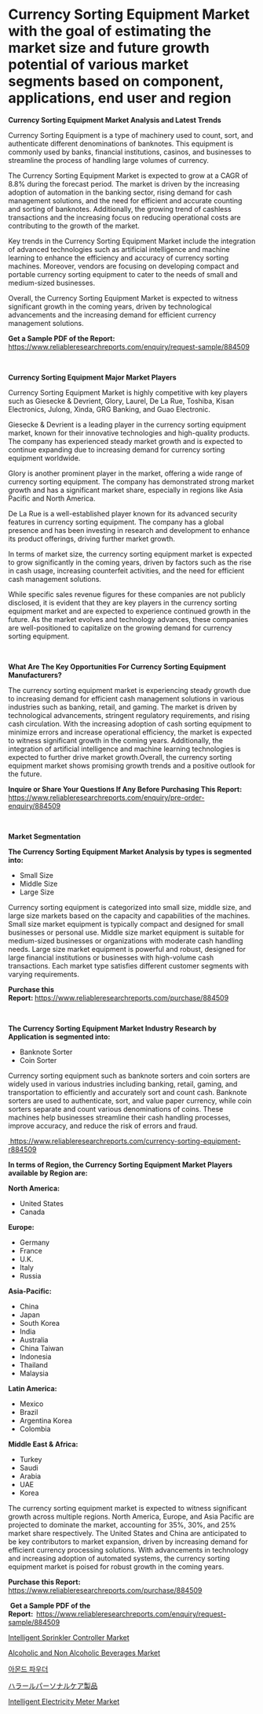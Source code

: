 <p><h1>Currency Sorting Equipment Market with the goal of estimating the market size and future growth potential of various market segments based on component, applications, end user and region</h1></p><p><strong>Currency Sorting Equipment Market Analysis and Latest Trends</strong></p>
<p><p>Currency Sorting Equipment is a type of machinery used to count, sort, and authenticate different denominations of banknotes. This equipment is commonly used by banks, financial institutions, casinos, and businesses to streamline the process of handling large volumes of currency.</p><p>The Currency Sorting Equipment Market is expected to grow at a CAGR of 8.8% during the forecast period. The market is driven by the increasing adoption of automation in the banking sector, rising demand for cash management solutions, and the need for efficient and accurate counting and sorting of banknotes. Additionally, the growing trend of cashless transactions and the increasing focus on reducing operational costs are contributing to the growth of the market.</p><p>Key trends in the Currency Sorting Equipment Market include the integration of advanced technologies such as artificial intelligence and machine learning to enhance the efficiency and accuracy of currency sorting machines. Moreover, vendors are focusing on developing compact and portable currency sorting equipment to cater to the needs of small and medium-sized businesses.</p><p>Overall, the Currency Sorting Equipment Market is expected to witness significant growth in the coming years, driven by technological advancements and the increasing demand for efficient currency management solutions.</p></p>
<p><strong>Get a Sample PDF of the Report:&nbsp;</strong> <a href="https://www.reliableresearchreports.com/enquiry/request-sample/884509">https://www.reliableresearchreports.com/enquiry/request-sample/884509</a></p>
<p>&nbsp;</p>
<p><strong>Currency Sorting Equipment Major Market Players</strong></p>
<p><p>Currency Sorting Equipment Market is highly competitive with key players such as Giesecke & Devrient, Glory, Laurel, De La Rue, Toshiba, Kisan Electronics, Julong, Xinda, GRG Banking, and Guao Electronic.</p><p>Giesecke & Devrient is a leading player in the currency sorting equipment market, known for their innovative technologies and high-quality products. The company has experienced steady market growth and is expected to continue expanding due to increasing demand for currency sorting equipment worldwide.</p><p>Glory is another prominent player in the market, offering a wide range of currency sorting equipment. The company has demonstrated strong market growth and has a significant market share, especially in regions like Asia Pacific and North America.</p><p>De La Rue is a well-established player known for its advanced security features in currency sorting equipment. The company has a global presence and has been investing in research and development to enhance its product offerings, driving further market growth.</p><p>In terms of market size, the currency sorting equipment market is expected to grow significantly in the coming years, driven by factors such as the rise in cash usage, increasing counterfeit activities, and the need for efficient cash management solutions.</p><p>While specific sales revenue figures for these companies are not publicly disclosed, it is evident that they are key players in the currency sorting equipment market and are expected to experience continued growth in the future. As the market evolves and technology advances, these companies are well-positioned to capitalize on the growing demand for currency sorting equipment.</p></p>
<p>&nbsp;</p>
<p><strong>What Are The Key Opportunities For Currency Sorting Equipment Manufacturers?</strong></p>
<p><p>The currency sorting equipment market is experiencing steady growth due to increasing demand for efficient cash management solutions in various industries such as banking, retail, and gaming. The market is driven by technological advancements, stringent regulatory requirements, and rising cash circulation. With the increasing adoption of cash sorting equipment to minimize errors and increase operational efficiency, the market is expected to witness significant growth in the coming years. Additionally, the integration of artificial intelligence and machine learning technologies is expected to further drive market growth.Overall, the currency sorting equipment market shows promising growth trends and a positive outlook for the future.</p></p>
<p><strong>Inquire or Share Your Questions If Any Before Purchasing This Report:</strong> <a href="https://www.reliableresearchreports.com/enquiry/pre-order-enquiry/884509">https://www.reliableresearchreports.com/enquiry/pre-order-enquiry/884509</a></p>
<p>&nbsp;</p>
<p><strong>Market Segmentation</strong></p>
<p><strong>The Currency Sorting Equipment Market Analysis by types is segmented into:</strong></p>
<p><ul><li>Small Size</li><li>Middle Size</li><li>Large Size</li></ul></p>
<p><p>Currency sorting equipment is categorized into small size, middle size, and large size markets based on the capacity and capabilities of the machines. Small size market equipment is typically compact and designed for small businesses or personal use. Middle size market equipment is suitable for medium-sized businesses or organizations with moderate cash handling needs. Large size market equipment is powerful and robust, designed for large financial institutions or businesses with high-volume cash transactions. Each market type satisfies different customer segments with varying requirements.</p></p>
<p><strong>Purchase this Report:&nbsp;</strong><a href="https://www.reliableresearchreports.com/purchase/884509">https://www.reliableresearchreports.com/purchase/884509</a></p>
<p>&nbsp;</p>
<p><strong>The Currency Sorting Equipment Market Industry Research by Application is segmented into:</strong></p>
<p><ul><li>Banknote Sorter</li><li>Coin Sorter</li></ul></p>
<p><p>Currency sorting equipment such as banknote sorters and coin sorters are widely used in various industries including banking, retail, gaming, and transportation to efficiently and accurately sort and count cash. Banknote sorters are used to authenticate, sort, and value paper currency, while coin sorters separate and count various denominations of coins. These machines help businesses streamline their cash handling processes, improve accuracy, and reduce the risk of errors and fraud.</p></p>
<p><a href="https://www.reliableresearchreports.com/currency-sorting-equipment-r884509">&nbsp;https://www.reliableresearchreports.com/currency-sorting-equipment-r884509</a></p>
<p><strong>In terms of Region, the Currency Sorting Equipment Market Players available by Region are:</strong></p>
<p>
    <p> <strong> North America: </strong>
        <ul>
            <li>United States</li>
            <li>Canada</li>
        </ul>
        </p> 
    <p> <strong> Europe: </strong>
        <ul>
            <li>Germany</li>
            <li>France</li>
            <li>U.K.</li>
            <li>Italy</li>
            <li>Russia</li>
        </ul>
        </p> 
    <p> <strong> Asia-Pacific: </strong>
        <ul>
            <li>China</li>
            <li>Japan</li>
            <li>South Korea</li>
            <li>India</li>
            <li>Australia</li>
            <li>China Taiwan</li>
            <li>Indonesia</li>
            <li>Thailand</li>
            <li>Malaysia</li>
        </ul>
        </p> 
    <p> <strong> Latin America: </strong>
        <ul>
            <li>Mexico</li>
            <li>Brazil</li>
            <li>Argentina Korea</li>
            <li>Colombia</li>
        </ul>
        </p> 
    <p> <strong> Middle East & Africa: </strong>
        <ul>
            <li>Turkey</li>
            <li>Saudi</li>
            <li>Arabia</li>
            <li>UAE</li>
            <li>Korea</li>
        </ul>
    </p>
    </p>
<p><p>The currency sorting equipment market is expected to witness significant growth across multiple regions. North America, Europe, and Asia Pacific are projected to dominate the market, accounting for 35%, 30%, and 25% market share respectively. The United States and China are anticipated to be key contributors to market expansion, driven by increasing demand for efficient currency processing solutions. With advancements in technology and increasing adoption of automated systems, the currency sorting equipment market is poised for robust growth in the coming years.</p></p>
<p><strong>Purchase this Report: </strong><a href="https://www.reliableresearchreports.com/purchase/884509">https://www.reliableresearchreports.com/purchase/884509</a></p>
<p>&nbsp;<strong>Get a Sample PDF of the Report:&nbsp;&nbsp;</strong><a href="https://www.reliableresearchreports.com/enquiry/request-sample/884509">https://www.reliableresearchreports.com/enquiry/request-sample/884509</a></p>
<p><strong></strong></p>
<p><p><a href="https://github.com/nathandecarvalho/Market-Research-Report-List-2/blob/main/intelligent-sprinkler-controller-market.md">Intelligent Sprinkler Controller Market</a></p><p><a href="https://www.linkedin.com/pulse/alcoholic-non-beverages-market-exploring-share-trends-future-ki7he?trackingId=ClCTHkD9NkRXL49f47ObWg%3D%3D">Alcoholic and Non Alcoholic Beverages Market</a></p><p><a href="https://medium.com/@johnjames655/%EC%95%84%EB%AA%AC%EB%93%9C-%ED%8C%8C%EC%9A%B0%EB%8D%94-%EC%8B%9C%EC%9E%A5-%EB%8F%99%ED%96%A5-%EB%B0%8F-%EC%8B%9C%EC%9E%A5-%EB%B6%84%EC%84%9D%EC%9D%80-2024%EB%85%84%EB%B6%80%ED%84%B0-2031%EB%85%84%EA%B9%8C%EC%A7%80-%EC%98%88%EC%B8%A1%EB%90%A9%EB%8B%88%EB%8B%A4-ee39815cba87">아몬드 파우더</a></p><p><a href="https://medium.com/@jacksonwiza1924/%E3%83%8F%E3%83%A9%E3%83%AB%E5%80%8B%E4%BA%BA%E3%82%B1%E3%82%A2%E8%A3%BD%E5%93%81%E5%B8%82%E5%A0%B4%E3%81%AE%E5%88%86%E6%9E%90-%E3%82%B0%E3%83%AD%E3%83%BC%E3%83%90%E3%83%AB%E7%94%A3%E6%A5%AD%E3%81%AE%E5%B1%95%E6%9C%9B%E3%81%A8%E4%BA%88%E6%B8%AC-2024%E5%B9%B4%E3%81%8B%E3%82%892031%E5%B9%B4%E3%81%BE%E3%81%A7-b3e96c88ea5c">ハラールパーソナルケア製品</a></p><p><a href="https://github.com/kosella/Market-Research-Report-List-2/blob/main/intelligent-electricity-meter-market.md">Intelligent Electricity Meter Market</a></p></p>